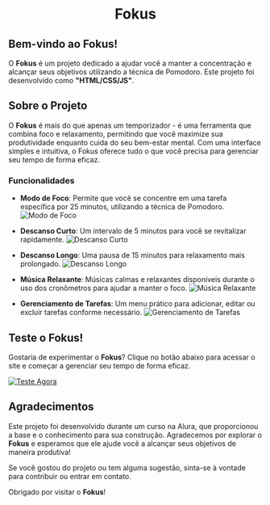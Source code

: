 <h1 align="center"> Fokus </h1>

## Bem-vindo ao Fokus!

O **Fokus** é um projeto dedicado a ajudar você a manter a concentração e alcançar seus objetivos utilizando a técnica de Pomodoro. Este projeto foi desenvolvido como **"HTML/CSS/JS"**.

## Sobre o Projeto

O **Fokus** é mais do que apenas um temporizador - é uma ferramenta que combina foco e relaxamento, permitindo que você maximize sua produtividade enquanto cuida do seu bem-estar mental. Com uma interface simples e intuitiva, o Fokus oferece tudo o que você precisa para gerenciar seu tempo de forma eficaz.

### Funcionalidades

- **Modo de Foco**: Permite que você se concentre em uma tarefa específica por 25 minutos, utilizando a técnica de Pomodoro.
![Modo de Foco](https://github.com/user-attachments/assets/9d53be5b-c6bb-4ad6-a86e-56f300d6f17e)

- **Descanso Curto**: Um intervalo de 5 minutos para você se revitalizar rapidamente.
![Descanso Curto](https://github.com/user-attachments/assets/3e0d0270-fad2-46b7-84d4-beef888156c0)

- **Descanso Longo**: Uma pausa de 15 minutos para relaxamento mais prolongado.
![Descanso Longo](https://github.com/user-attachments/assets/6f58120d-facc-4666-a602-504999f50ae4)

- **Música Relaxante**: Músicas calmas e relaxantes disponíveis durante o uso dos cronômetros para ajudar a manter o foco.
![Música Relaxante](https://github.com/user-attachments/assets/e6aeffa1-f5c5-40d8-a4b7-de12449b3682)

- **Gerenciamento de Tarefas**: Um menu prático para adicionar, editar ou excluir tarefas conforme necessário.
![Gerenciamento de Tarefas](https://github.com/user-attachments/assets/a57dde78-fb12-40bd-b3d2-c5bdde613e05)

## Teste o Fokus!

Gostaria de experimentar o **Fokus**? Clique no botão abaixo para acessar o site e começar a gerenciar seu tempo de forma eficaz.

[![Teste Agora](https://github.com/user-attachments/assets/035fabe3-c921-4829-b738-445a97aa0e6f)](https://fokus-mu-lilac.vercel.app/)

## Agradecimentos

Este projeto foi desenvolvido durante um curso na Alura, que proporcionou a base e o conhecimento para sua construção.
Agradecemos por explorar o **Fokus** e esperamos que ele ajude você a alcançar seus objetivos de maneira produtiva!

Se você gostou do projeto ou tem alguma sugestão, sinta-se à vontade para contribuir ou entrar em contato.

Obrigado por visitar o **Fokus**!
